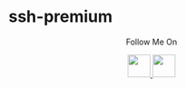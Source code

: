 # ssh-premium




<p align="center">
  Follow Me On
</p>
<p align="center">
  <a href="https://www.youtube.com/@km7ujuh">
    <img src="https://github.com/th3unkn0n/extra/blob/master/.img/yt.png" width="40" height="40">
  </a>
  <a href="https://www.instagram.com/kiplymacho/">
    <img src="https://github.com/th3unkn0n/extra/blob/master/.img/ig.png" width="40" height="40">
</p>
